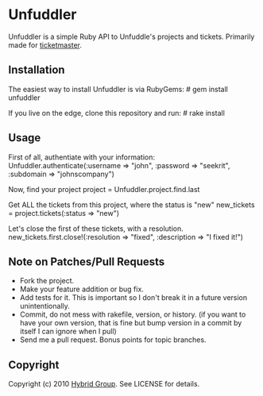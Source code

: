 # Unfuddler

Unfuddler is a simple Ruby API to Unfuddle's projects and tickets. Primarily made for [ticketmaster](http://github.com/Sirupsen/ticketmaster).

## Installation

The easiest way to install Unfuddler is via RubyGems:
    # gem install unfuddler

If you live on the edge, clone this repository and run:
    # rake install

## Usage

First of all, authentiate with your information:
		Unfuddler.authenticate(:username => "john", :password => "seekrit", :subdomain => "johnscompany")

Now, find your project
		project = Unfuddler.project.find.last

Get ALL the tickets from this project, where the status is "new"
		new_tickets = project.tickets(:status => "new")

Let's close the first of these tickets, with a resolution.
		new_tickets.first.close!(:resolution => "fixed", :description => "I fixed it!")

## Note on Patches/Pull Requests
 
* Fork the project.
* Make your feature addition or bug fix.
* Add tests for it. This is important so I don't break it in a
  future version unintentionally.
* Commit, do not mess with rakefile, version, or history.
  (if you want to have your own version, that is fine but bump version in a commit by itself I can ignore when I pull)
* Send me a pull request. Bonus points for topic branches.

## Copyright

Copyright (c) 2010 [Hybrid Group](http://hybridgroup.com). See LICENSE for details.
